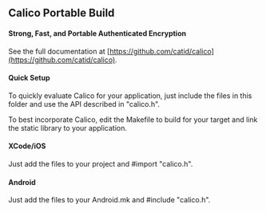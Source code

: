 ## Calico Portable Build
#### Strong, Fast, and Portable Authenticated Encryption

See the full documentation at [https://github.com/catid/calico](https://github.com/catid/calico).

#### Quick Setup

To quickly evaluate Calico for your application, just include the files in this
folder and use the API described in "calico.h".

To best incorporate Calico, edit the Makefile to build for your target and link
the static library to your application.

#### XCode/iOS

Just add the files to your project and #import "calico.h".

#### Android

Just add the files to your Android.mk and #include "calico.h".


